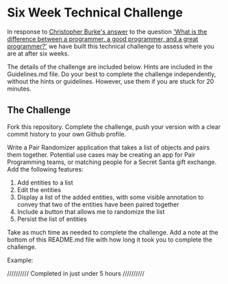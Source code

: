 # Six Week Technical Challenge

In response to [Christopher Burke's answer](http://qr.ae/RCI2cL) to the question ['What is the difference between a programmer, a good programmer, and a great programmer?'](http://www.quora.com/What-is-the-difference-between-a-programmer-a-good-programmer-and-a-great-programmer) we have built this technical challenge to assess where you are at after six weeks.

The details of the challenge are included below. Hints are included in the Guidelines.md file. Do your best to complete the challenge independently, without the hints or guidelines. However, use them if you are stuck for 20 minutes.

## The Challenge

Fork this repository. Complete the challenge, push your version with a clear commit history to your own Github profile.

Write a Pair Randomizer application that takes a list of objects and pairs them together. Potential use cases may be creating an app for Pair Programming teams, or matching people for a Secret Santa gift exchange. Add the following features:

1. Add entities to a list
2. Edit the entities
3. Display a list of the added entities, with some visible annotation to convey that two of the entities have been paired together
4. Include a button that allows me to randomize the list
5. Persist the list of entities

Take as much time as needed to complete the challenge. Add a note at the bottom of this README.md file with how long it took you to complete the challenge.

Example:

////////// Completed in just under 5 hours //////////